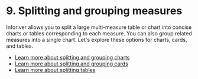 # 9. Splitting and grouping measures

Inforiver allows you to split a large multi-measure table or chart into concise charts or tables corresponding to each measure. You can also group related measures into a single chart. Let's explore these options for charts, cards, and tables.

* [Learn more about splitting and grouping charts](splitting-and-grouping-tables.md)
* [Learn more about splitting and grouping cards](splitting-and-grouping-cards.md)
* [Learn more about splitting tables](splitting-and-grouping-tables.md)

